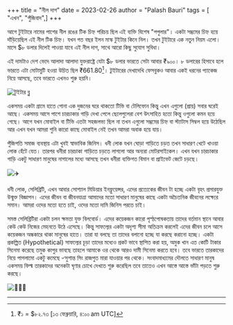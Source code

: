 +++
title = "নীল দাগ"
date = 2023-02-26
author = "Palash Bauri"
tags = [ "এখন", "পুঁজিবাদ",]
+++

আগে টুইটারে নামের পাশের নীল রঙের টিক চিহ্ন পরিচয় ছিল এই ব্যক্তি বিশেষ "পপুলার"। একটা সম্ভ্রমের চিহ্ন হয়ে দাঁড়িয়েছিল এই নীল টিক চিহ্ন। যখন গত বছর ইলন মাস্ক টুইটার কিনে নিল। তখন টুইটারে এক নতুন নিয়ম এলো। মাসে $৮ ডলার দিলেই পাওয়া যাবে এই নীল দাগ, সাথে আরো কিছু সুযোগ সুবিধা।

এই দামটাও দেশ ভেদে আলাদা আলাদা যুক্তরাষ্ট্রে যেটা $৮ ডলার ভারতে সেটা আবার ₹৯০০। ৮ ডলারের হিসাবে হলে ভারতে এটা মোটামুটি হওয়া উচিত ছিল ₹661.80[^১]। টুইটারের দেখাদেখি ফেসবুকও আবার একই ধরনের প্যাকেজ নিয়ে আসছে, তবে ভারতে এখনও শুরু হয়নি।

![টুইটার ব্লু](https://live.staticflickr.com/65535/52711983680_ef7aac278e_c.jpg "টুইটার ব্লু")

একসময় একটা গ্রামে হাতে গোনা এক দুজনের ঘরে থাকতো টিভি বা টেলিফোন কিন্তু এখন এগুলো (প্রায়) সবার ঘরেই আছে। একসময় আসে পাশে চারচাকার গাড়ি দেখা পেলে ছেলেপুলেরা বেশ উৎসাহিত হতো কিন্তু ওগুলো কমন হয়ে গেছে। আগে যখন মোবাইল বা টিভি এতটা সহজলভ্য ছিল না তখন এগুলো সম্ভ্রমের চিহ্ন বা স্ট্যাটাস সিম্বল হয়ে উঠেছিল আর এখন যখন আমরা শুনি কারো কাছে মোবাইল নেই তখন আমরা অবাক হয়ে যায়।

পুঁজিপতি সমাজ ব্যবস্থায় এটা খুবই স্বাভাবিক জিনিস। ধনী লোক যখন ঘোড়া গাড়িতে চড়ত তখন সাধারণ খেটে খাওয়া লোক হেঁটে যেত। তারপর ধনীরা চারচাকা গাড়িতে চড়তে লাগলো আর অন্যরা মোটরসাইকেল। এখন যখন চারচাকার গাড়ি একটু সাধারণ মানুষের নাগালের মধ্যে আসছে তখন ধনীরা ব্যক্তিগত বিমান বা প্রাইভেট জেটে চড়ছে।

![✈️](https://media.tenor.com/yZ7QWZvJ6-4AAAAj/party-travelling.gif "")

ধনী লোক, সেলিব্রিটি, এখন আবার সোশ্যাল মিডিয়ার ইনফ্লুয়েন্সর, এদের প্রত্যেকের জীবন টা হচ্ছে একটা বৃহৎ প্রসারযুক্ত উন্মুক্ত বিজ্ঞাপন। এদের জীবন বা জীবনযাত্রা আমাদের মতো সাধারণ মানুষের কাছে একটা অচৈতনিক জীবনের লক্ষ্যের সমান। আমরা ওদের মতো হতে চাই, ওদের মতো দামি জিনিস  পরতে চাই।


সমস্ত সেলিব্রিটিরা একটা চলন ক্ষমতা যুক্ত বিলবোর্ড। এদের কয়েকজন কারো পৃস্ঠপোষকতায় তাদের বর্তমান স্থানে আবার কেউ কেউ নিজের মেহনতে উঠে এসেছে। কিন্তু সাফল্যের একটা অদৃশ্য সীমা অতিক্রম করলেই এদের জীবন চলে আসে কয়েকজন অন্ধকারে থাকা মানুষের হাতে। তারা যা বলছে তা তাদের বলানো হচ্ছে যা করছে করানো হচ্ছে। একটা প্রকল্পিত (Hypothetical) সাফল্যের চূড়া তাদের মধ্যেও প্রকট ভাবে স্থাপিত করা হয়, অমুক খান এত কোটি টাকার সিনেমা করেছে তমুক কাপুর ভাবছে তাহলে আমাকে ওর থেকে আরও দামী সিনেমা করতে হবে। তবে ভারতে তারকাদের নিয়ে পাগলামো একটু কমেছে ৺সুশান্ত সিং রাজপুত মারা যাওয়ার পর থেকে। সংবাদমাধ্যমের দৌলতে সাধারণ মানুষ একসময় ফিল্ম তারকাদের অনেকটা ঘৃণার চোখে দেখতে শুরু করেছিল তবে তাতেও এখন আস্তে আস্তে ভাঁটা পড়তে শুরু করছে।

![🙈🙉🙊](https://media.tenor.com/m05bz7gSSU4AAAAj/slap-bunny.gif "")


---
[^১]: ₹১ = $৮২.৭৩ [১৩ ফেব্রুয়ারি, ৪:০০ am UTC]